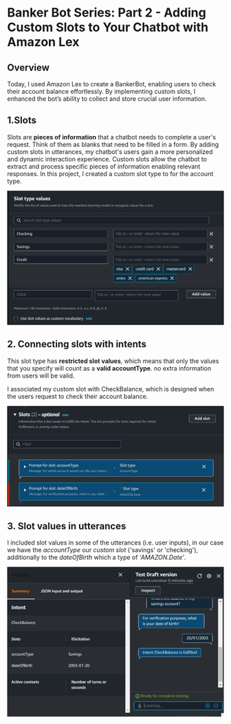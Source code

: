 # Banker Bot Series: Part 2 - Adding Custom Slots to Your Chatbot with Amazon Lex

## Overview

Today, I used Amazon Lex to create a BankerBot, enabling users to check
their account balance effortlessly. By implementing custom slots, I
enhanced the botʼs ability to collect and store crucial user information.

## 1.Slots

Slots are **pieces of information** that a chatbot needs to complete a user's
request. Think of them as blanks that need to be filled in a form.
By adding custom slots in utterances, my chatbot's users gain a more
personalized and dynamic interaction experience. Custom slots allow the
chatbot to extract and process specific pieces of information enabling relevant
responses.
In this project, I created a custom slot type to for the account type.

![alt text](screenshots/slot-type-values.PNG)

## 2. Connecting slots with intents

This slot type has **restricted slot values**, which means that only the values that
you specify will count as a **valid accountType**. no extra information from users
will be valid.

I associated my custom slot with CheckBalance, which is designed when the
users request to check their account balance.

![alt text](screenshots/slots-balance-intent.PNG)

## 3. Slot values in utterances

I included slot values in some of the utterances (i.e. user inputs), in our case we have the *accountType* our *custom slot* ('savings' or 'checking'), additionally to the *dateOfBirth*
which a type of *'AMAZON.Date'*.

![alt text](screenshots/inspection-after-chat.PNG)